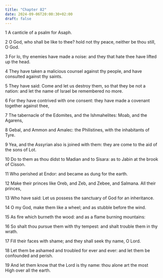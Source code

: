```yaml
---
title: "Chapter 82"
date: 2024-09-06T20:00:30+02:00
draft: false
---
```



1 A canticle of a psalm for Asaph.

2 O God, who shall be like to thee? hold not thy peace, neither be thou still, O God.

3 For lo, thy enemies have made a noise: and they that hate thee have lifted up the head.

4 They have taken a malicious counsel against thy people, and have consulted against thy saints.

5 They have said: Come and let us destroy them, so that they be not a nation: and let the name of Israel be remembered no more.

6 For they have contrived with one consent: they have made a covenant together against thee,

7 The tabernacle of the Edomites, and the Ishmahelites: Moab, and the Agarens,

8 Gebal, and Ammon and Amalec: the Philistines, with the inhabitants of Tyre.

9 Yea, and the Assyrian also is joined with them: they are come to the aid of the sons of Lot.

10 Do to them as thou didst to Madian and to Sisara: as to Jabin at the brook of Cisson.

11 Who perished at Endor: and became as dung for the earth.

12 Make their princes like Oreb, and Zeb, and Zebee, and Salmana. All their princes,

13 Who have said: Let us possess the sanctuary of God for an inheritance.

14 O my God, make them like a wheel; and as stubble before the wind.

15 As fire which burneth the wood: and as a flame burning mountains:

16 So shalt thou pursue them with thy tempest: and shalt trouble them in thy wrath.

17 Fill their faces with shame; and they shall seek thy name, O Lord.

18 Let them be ashamed and troubled for ever and ever: and let them be confounded and perish.

19 And let them know that the Lord is thy name: thou alone art the most High over all the earth.

